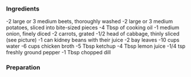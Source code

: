 
### Ingredients
 -2 large or 3 medium beets, thoroughly washed
 -2 large or 3 medium potatoes, sliced into bite-sized pieces
 -4 Tbsp of cooking oil
 -1 medium onion, finely diced
 -2 carrots, grated
 -1/2 head of cabbage, thinly sliced (see picture)
 -1 can kidney beans with their juice
 -2 bay leaves
 -10 cups water
 -6 cups chicken broth
 -5 Tbsp ketchup
 -4 Tbsp lemon juice
 -1/4 tsp freshly ground pepper
 -1 Tbsp chopped dill

### Preparation
